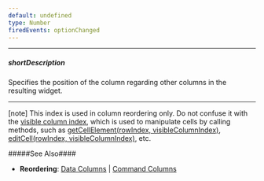 ```yaml
---
default: undefined
type: Number
firedEvents: optionChanged
---
```

---
##### shortDescription
Specifies the position of the column regarding other columns in the resulting widget.

---
[note] This index is used in column reordering only. Do not confuse it with the [visible column index](/concepts/05%20Widgets/DataGrid/15%20Columns/12%20Column%20and%20Row%20Indexes.md '/Documentation/Guide/Widgets/{WidgetName}/Columns/Column_and_Row_Indexes/'), which is used to manipulate cells by calling methods, such as [getCellElement(rowIndex, visibleColumnIndex)](/api-reference/10%20UI%20Widgets/GridBase/3%20Methods/getCellElement(rowIndex_visibleColumnIndex).md '{basewidgetpath}/Methods/#getCellElementrowIndex_visibleColumnIndex'), [editCell(rowIndex, visibleColumnIndex)](/api-reference/10%20UI%20Widgets/GridBase/3%20Methods/editCell(rowIndex_visibleColumnIndex).md '{basewidgetpath}/Methods/#editCellrowIndex_visibleColumnIndex'), etc.

#####See Also####
- **Reordering**: [Data Columns](/concepts/05%20Widgets/DataGrid/15%20Columns/25%20Column%20Reordering/10%20API.md '/Documentation/Guide/Widgets/{WidgetName}/Columns/Column_Reordering/#API') | [Command Columns](/concepts/05%20Widgets/DataGrid/15%20Columns/10%20Column%20Types/4%20Command%20Columns.md '/Documentation/Guide/Widgets/{WidgetName}/Columns/Column_Types/Command_Columns/')